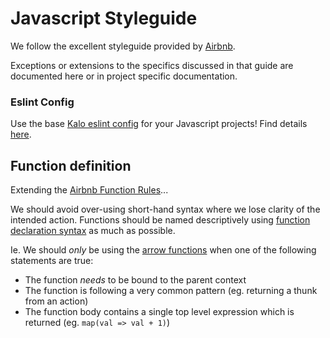 Javascript Styleguide
=====================

We follow the excellent styleguide provided by
[Airbnb](https://github.com/airbnb/javascript).

Exceptions or extensions to the specifics discussed in that guide are
documented here or in project specific documentation.

### Eslint Config
Use the base [Kalo eslint config](https://www.npmjs.com/package/eslint-config-kalo) for your Javascript projects! Find details [here](eslint-config-kalo).

Function definition
-------------------
Extending the [Airbnb Function Rules](https://github.com/airbnb/javascript#functions)...

We should avoid over-using short-hand syntax where we lose clarity of the intended action. Functions should be named descriptively using [function declaration syntax](https://github.com/airbnb/javascript#7.1) as much as possible.

Ie. We should *only* be using the [arrow functions](https://developer.mozilla.org/en-US/docs/Web/JavaScript/Reference/Functions/Arrow_functions) when one of the following statements are true:

- The function *needs* to be bound to the parent context
- The function is following a very common pattern (eg. returning a thunk from an action)
- The function body contains a single top level expression which is returned (eg. `map(val => val + 1)`)
